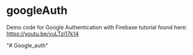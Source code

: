 # googleAuth
Demo code for Google Authentication with Firebase tutorial found here:
https://youtu.be/vuLTzi17k14

"# Google_auth" 
